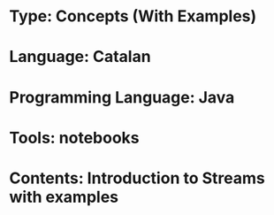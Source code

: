 # Type: Concepts (With Examples)
# Language: Catalan
# Programming Language: Java
# Tools: notebooks
# Contents: Introduction to Streams with examples
